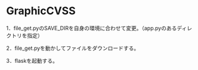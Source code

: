 # GraphicCVSS

1．file_get.pyのSAVE_DIRを自身の環境に合わせて変更。（app.pyのあるディレクトリを指定）
 
2．file_get.pyを動かしてファイルをダウンロードする。
 
3．flaskを起動する。
